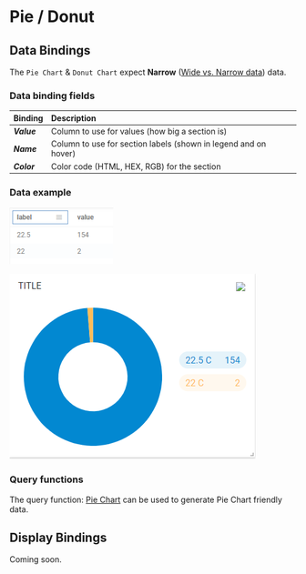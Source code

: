 # Pie / Donut

## Data Bindings

The `Pie Chart` & `Donut Chart` expect **Narrow** \([Wide vs. Narrow data](../query-functions/overview/wide-vs.-narrow-data.md)\) data.

### Data binding fields

| Binding | Description |
| :--- | :--- |
| _**Value**_ | Column to use for values \(how big a section is\) |
| _**Name**_ | Column to use for section labels \(shown in legend and on hover\) |
| _**Color**_ | Color code \(HTML, HEX, RGB\) for the section |

### Data example

![ZAT Setpoint counts by VAV unit](../.gitbook/assets/image%20%285%29.png)

![Rendered donut chart](../.gitbook/assets/image%20%2812%29.png)

### Query functions

The query function: [Pie Chart](../query-functions/pie-chart.md) can be used to generate Pie Chart friendly data.

## Display Bindings

Coming soon.

